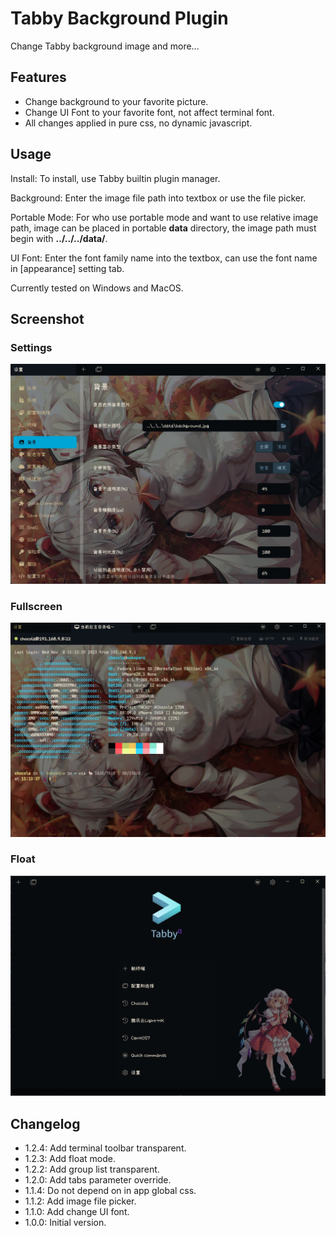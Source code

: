 # Tabby Background Plugin

Change Tabby background image and more...

## Features

- Change background to your favorite picture.
- Change UI Font to your favorite font, not affect terminal font.
- All changes applied in pure css, no dynamic javascript.

## Usage

Install: To install, use Tabby builtin plugin manager.

Background: Enter the image file path into textbox or use the file picker.

Portable Mode: For who use portable mode and want to use relative image path, image can be placed in portable **data** directory, the image path must begin with **../../../data/**.

UI Font: Enter the font family name into the textbox, can use the font name in [appearance] setting tab.

Currently tested on Windows and MacOS.

## Screenshot

### Settings

![Alt text](screenshot1.jpg)

### Fullscreen

![Alt text](screenshot2.jpg)

### Float

![Alt text](screenshot3.png)

## Changelog

- 1.2.4: Add terminal toolbar transparent.
- 1.2.3: Add float mode.
- 1.2.2: Add group list transparent.
- 1.2.0: Add tabs parameter override.
- 1.1.4: Do not depend on in app global css.
- 1.1.2: Add image file picker.
- 1.1.0: Add change UI font.
- 1.0.0: Initial version.
